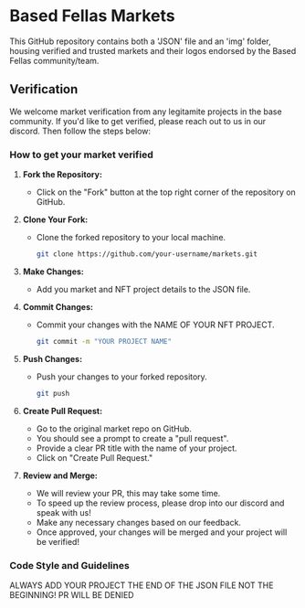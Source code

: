 # Based Fellas Markets

This GitHub repository contains both a 'JSON' file and an 'img' folder, housing verified and trusted markets and their logos endorsed by the Based Fellas community/team.

## Verification

We welcome market verification from any legitamite projects in the base community. If you'd like to get verified, please reach out to us in our discord. Then follow the steps below:

### How to get your market verified

1. **Fork the Repository:**
   - Click on the "Fork" button at the top right corner of the repository on GitHub.

2. **Clone Your Fork:**
   - Clone the forked repository to your local machine.
     ```bash
     git clone https://github.com/your-username/markets.git
     ```

3. **Make Changes:**
   - Add you market and NFT project details to the JSON file.

4. **Commit Changes:**
   - Commit your changes with the NAME OF YOUR NFT PROJECT.
     ```bash
     git commit -m "YOUR PROJECT NAME"
     ```

6. **Push Changes:**
   - Push your changes to your forked repository.
     ```bash
     git push
     ```

7. **Create Pull Request:**
   - Go to the original market repo on GitHub.
   - You should see a prompt to create a "pull request".
   - Provide a clear PR title with the name of your project.
   - Click on "Create Pull Request."

8. **Review and Merge:**
   - We will review your PR, this may take some time.
   - To speed up the review process, please drop into our discord and speak with us!
   - Make any necessary changes based on our feedback.
   - Once approved, your changes will be merged and your project will be verified!

### Code Style and Guidelines

ALWAYS ADD YOUR PROJECT THE END OF THE JSON FILE
NOT THE BEGINNING! PR WILL BE DENIED 



